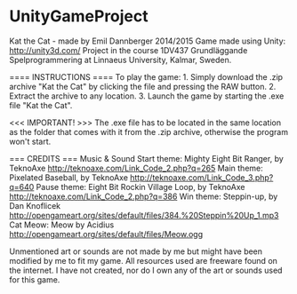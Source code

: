 ﻿UnityGameProject
================

Kat the Cat - made by Emil Dannberger 2014/2015
Game made using Unity: http://unity3d.com/
Project in the course 1DV437 Grundläggande Spelprogrammering at Linnaeus University, Kalmar, Sweden.

==== INSTRUCTIONS ====
To play the game:
	1. Simply download the .zip archive "Kat the Cat" by clicking the file and pressing the RAW button.
	2. Extract the archive to any location.
	3. Launch the game by starting the .exe file "Kat the Cat".

<<< IMPORTANT! >>>
The .exe file has to be located in the same location as the folder that comes with it from the .zip archive, otherwise the program won't start.


=== CREDITS ===
Music & Sound
	Start theme:
		Mighty Eight Bit Ranger, by TeknoAxe
		http://teknoaxe.com/Link_Code_2.php?q=265
	Main theme:
		Pixelated Baseball, by TeknoAxe
		http://teknoaxe.com/Link_Code_3.php?q=640
	Pause theme:
		Eight Bit Rockin Village Loop, by TeknoAxe
		http://teknoaxe.com/Link_Code_2.php?q=386
	Win theme:
		Steppin-up, by Dan Knoflicek
		http://opengameart.org/sites/default/files/384.%20Steppin%20Up_1.mp3
	Cat Meow:
		Meow by Acidius
		http://opengameart.org/sites/default/files/Meow.ogg

Unmentioned art or sounds are not made by me but might have been modified by me to fit my game. All resources used are freeware found on the internet. I have not created, nor do I own any of the art or sounds used for this game.

